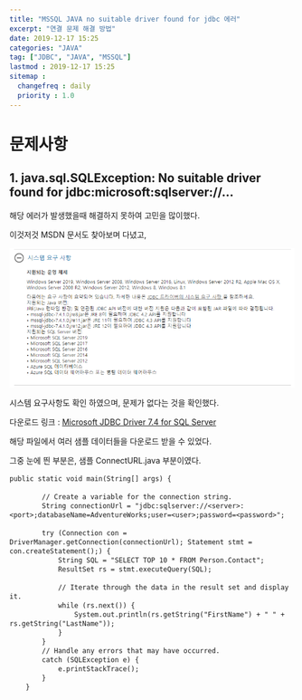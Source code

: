 ```yaml
---
title: "MSSQL JAVA no suitable driver found for jdbc 에러"
excerpt: "연결 문제 해결 방법"
date: 2019-12-17 15:25
categories: "JAVA"
tag: ["JDBC", "JAVA", "MSSQL"]
lastmod : 2019-12-17 15:25
sitemap :
  changefreq : daily
  priority : 1.0
---
```


# 문제사항
## 1. java.sql.SQLException: No suitable driver found for jdbc:microsoft:sqlserver://...

해당 에러가 발생했을때 해결하지 못하여 고민을 많이했다.

이것저것 MSDN 문서도 찾아보며 다녔고,

![이미지 1](../assets/images/jdbcrequire.png)

시스템 요구사항도 확인 하였으며, 문제가 없다는 것을 확인했다.

다운로드 링크 : [Microsoft JDBC Driver 7.4 for SQL Server](https://www.microsoft.com/ko-KR/download/details.aspx?id=58505)

해당 파일에서 여러 샘플 데이터들을 다운로드 받을 수 있었다.

그중 눈에 띈 부분은, 샘플 ConnectURL.java 부분이였다.

```{.java}
public static void main(String[] args) {

        // Create a variable for the connection string.
        String connectionUrl = "jdbc:sqlserver://<server>:<port>;databaseName=AdventureWorks;user=<user>;password=<password>";

        try (Connection con = DriverManager.getConnection(connectionUrl); Statement stmt = con.createStatement();) {
            String SQL = "SELECT TOP 10 * FROM Person.Contact";
            ResultSet rs = stmt.executeQuery(SQL);

            // Iterate through the data in the result set and display it.
            while (rs.next()) {
                System.out.println(rs.getString("FirstName") + " " + rs.getString("LastName"));
            }
        }
        // Handle any errors that may have occurred.
        catch (SQLException e) {
            e.printStackTrace();
        }
    }
```